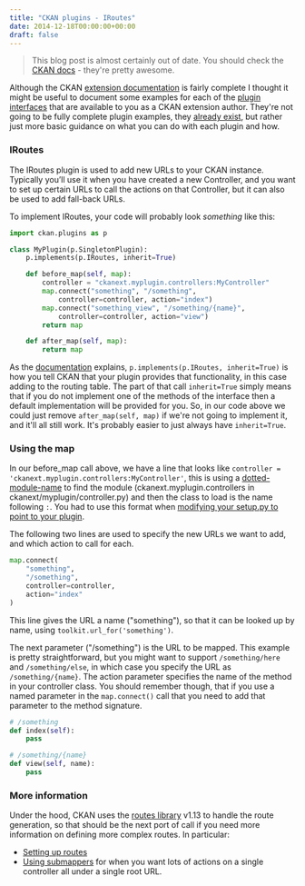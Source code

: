 ```yaml
---
title: "CKAN plugins - IRoutes"
date: 2014-12-18T00:00:00+00:00
draft: false
---
```


> This blog post is almost certainly out of date. You should check the [CKAN docs](https://docs.ckan.org/) - they're pretty awesome.

Although the CKAN [extension documentation](http://docs.ckan.org/en/latest/extensions/index.html)
is fairly complete I thought it might be useful to document some examples for each of the
[plugin interfaces](http://docs.ckan.org/en/latest/extensions/plugin-interfaces.html) that are
available to you as a CKAN extension author. They're not going to be fully complete plugin examples,
they [already exist](https://github.com/ckan/ckan/tree/master/ckanext), but rather just more basic
guidance on what you can do with each plugin and how.</p>

### IRoutes

The IRoutes plugin is used to add new URLs to your CKAN instance.  Typically you&rsquo;ll use
it when you have created a new Controller, and you want to set up certain URLs to call
the actions on that Controller, but it can also be used to add fall-back URLs.

To implement IRoutes, your code will probably look _something_ like this:

```python
import ckan.plugins as p

class MyPlugin(p.SingletonPlugin):
    p.implements(p.IRoutes, inherit=True)

    def before_map(self, map):
        controller = "ckanext.myplugin.controllers:MyController"
        map.connect("something", "/something",
            controller=controller, action="index")
        map.connect("something_view", "/something/{name}",
            controller=controller, action="view")
        return map

    def after_map(self, map):
        return map
```

As the [documentation](http://docs.ckan.org/en/latest/extensions/plugin-interfaces.html?highlight=implements#ckan.plugins.implements)
explains, `p.implements(p.IRoutes, inherit=True)` is how you tell CKAN that your
plugin provides that functionality, in this case adding to the routing table. The part
of that call `inherit=True` simply means that if you do not implement one of the
methods of the interface then a default implementation will be provided for you.  So,
in our code above we could just remove `after_map(self, map)` if we're not going
to implement it, and it'll all still work.  It's probably easier to just always have
`inherit=True`.


### Using the map

In our before_map call above, we have a line that looks like
`controller = 'ckanext.myplugin.controllers:MyController'`, this is using a
[dotted-module-name](https://docs.python.org/2/tutorial/modules.html#packages)
to find the module (ckanext.myplugin.controllers in ckanext/myplugin/controller.py)
 and then the class to load is the name following `:`.  You had to use this
 format when [modifying your setup.py to point to your plugin](http://docs.ckan.org/en/latest/extensions/tutorial.html#adding-the-plugin-to-setup-py).

The following two lines are used to specify the new URLs we want to add, and which
action to call for each.

```python
map.connect(
    "something",
    "/something",
    controller=controller,
    action="index"
)
```

This line gives the URL a name ("something"), so that it can be looked up by name,
using `toolkit.url_for('something')`.

The next parameter ("/something") is the URL to be mapped. This example is pretty
straightforward, but you might want to support `/something/here` and
`/something/else`, in which case you specify the URL as `/something/{name}`.
The action parameter specifies the name of the method in your controller class. You
should remember though, that if you use a named parameter in the `map.connect()`
call that you need to add that parameter to the method signature.

```python
# /something
def index(self):
    pass

# /something/{name}
def view(self, name):
    pass
```

### More information

Under the hood, CKAN uses the [routes library](http://routes.readthedocs.org/en/latest/) v1.13
to handle the route generation, so that should be the next port of call if you need more
information on defining more complex routes. In particular:


* [Setting up routes](http://routes.readthedocs.org/en/latest/setting_up.html)
* [Using submappers](http://routes.readthedocs.org/en/latest/setting_up.html#submappers) for when you want lots of actions on a single controller all under a single root URL.


